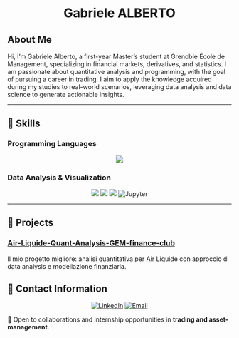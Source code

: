 <div align="center">
  
#  Gabriele ALBERTO

</div>

## About Me 
  Hi, I’m Gabriele Alberto, a first-year Master’s student at Grenoble École de Management, specializing in financial markets, derivatives, and statistics. I am passionate about quantitative analysis and       programming, with the goal of pursuing a career in trading. I aim to apply the knowledge acquired during my studies to real-world scenarios, leveraging data analysis and data science to generate actionable     insights.

---

## 🔧 Skills

### Programming Languages
<p align="center">
  <img src="https://img.shields.io/badge/Python-3776AB?style=for-the-badge&logo=python&logoColor=white" />
</p>

### Data Analysis & Visualization
<p align="center">
  <img src="https://img.shields.io/badge/Pandas-150458?style=for-the-badge&logo=pandas&logoColor=white" />
  <img src="https://img.shields.io/badge/NumPy-013243?style=for-the-badge&logo=numpy&logoColor=white" />
  <img src="https://img.shields.io/badge/Matplotlib-11557C?style=for-the-badge&logo=matplotlib&logoColor=white" />
  <img src="https://img.shields.io/badge/Jupyter-F37626?style=for-the-badge&logo=jupyter&logoColor=white" alt="Jupyter">
</p>

---

## 📂 Projects

### [Air-Liquide-Quant-Analysis-GEM-finance-club](https://github.com/gabrielealberto/Air-Liquide-Quant-Analysis-GEM-finance-club)
Il mio progetto migliore: analisi quantitativa per Air Liquide con approccio di data analysis e modellazione finanziaria.


## 📲 Contact Information

<div align="center">

[![LinkedIn](https://img.shields.io/badge/LinkedIn-0077B5?style=for-the-badge&logo=linkedin&logoColor=white)](https://www.linkedin.com/in/gabriele-alberto/) [![Email](https://img.shields.io/badge/Email-D14836?style=for-the-badge&logo=gmail&logoColor=white)](mailto:gabriele.alberto@grenoble-em.com)

</div>

📢 Open to collaborations and internship opportunities in **trading and asset-management**.

